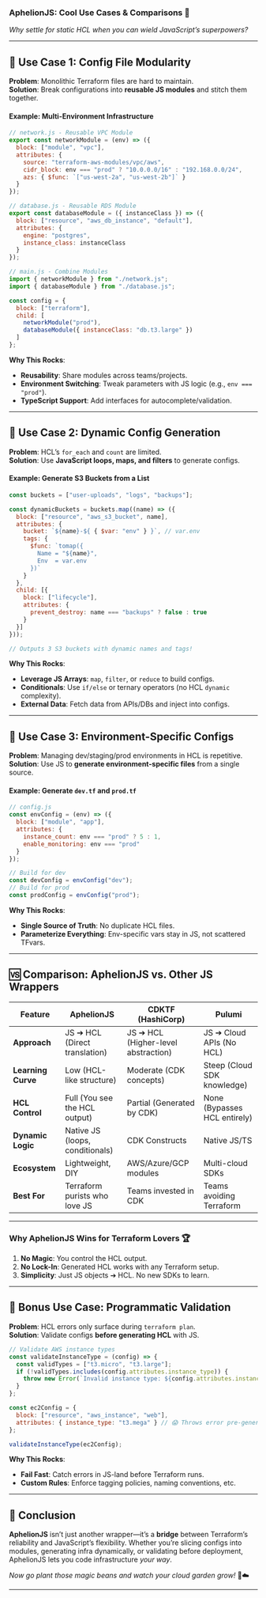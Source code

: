 ### **AphelionJS: Cool Use Cases & Comparisons** 🌟  
*Why settle for static HCL when you can wield JavaScript’s superpowers?*  

---

## **🌌 Use Case 1: Config File Modularity**  
**Problem**: Monolithic Terraform files are hard to maintain.  
**Solution**: Break configurations into **reusable JS modules** and stitch them together.  

#### **Example: Multi-Environment Infrastructure**  
```javascript  
// network.js - Reusable VPC Module  
export const networkModule = (env) => ({  
  block: ["module", "vpc"],  
  attributes: {  
    source: "terraform-aws-modules/vpc/aws",  
    cidr_block: env === "prod" ? "10.0.0.0/16" : "192.168.0.0/24",  
    azs: { $func: `["us-west-2a", "us-west-2b"]` }  
  }  
});  

// database.js - Reusable RDS Module  
export const databaseModule = ({ instanceClass }) => ({  
  block: ["resource", "aws_db_instance", "default"],  
  attributes: {  
    engine: "postgres",  
    instance_class: instanceClass  
  }  
});  

// main.js - Combine Modules  
import { networkModule } from "./network.js";  
import { databaseModule } from "./database.js";  

const config = {  
  block: ["terraform"],  
  child: [  
    networkModule("prod"),  
    databaseModule({ instanceClass: "db.t3.large" })  
  ]  
};  
```  

**Why This Rocks**:  
- **Reusability**: Share modules across teams/projects.  
- **Environment Switching**: Tweak parameters with JS logic (e.g., `env === "prod"`).  
- **TypeScript Support**: Add interfaces for autocomplete/validation.  

---

## **🌌 Use Case 2: Dynamic Config Generation**  
**Problem**: HCL’s `for_each` and `count` are limited.  
**Solution**: Use **JavaScript loops, maps, and filters** to generate configs.  

#### **Example: Generate S3 Buckets from a List**  
```javascript  
const buckets = ["user-uploads", "logs", "backups"];  

const dynamicBuckets = buckets.map((name) => ({  
  block: ["resource", "aws_s3_bucket", name],  
  attributes: {  
    bucket: `${name}-${ { $var: "env" } }`, // var.env  
    tags: {  
      $func: `tomap({  
        Name = "${name}",  
        Env  = var.env  
      })`  
    }  
  },  
  child: [{  
    block: ["lifecycle"],  
    attributes: {  
      prevent_destroy: name === "backups" ? false : true  
    }  
  }]  
}));  

// Outputs 3 S3 buckets with dynamic names and tags!  
```  

**Why This Rocks**:  
- **Leverage JS Arrays**: `map`, `filter`, or `reduce` to build configs.  
- **Conditionals**: Use `if/else` or ternary operators (no HCL `dynamic` complexity).  
- **External Data**: Fetch data from APIs/DBs and inject into configs.  

---

## **🌌 Use Case 3: Environment-Specific Configs**  
**Problem**: Managing dev/staging/prod environments in HCL is repetitive.  
**Solution**: Use JS to **generate environment-specific files** from a single source.  

#### **Example: Generate `dev.tf` and `prod.tf`**  
```javascript  
// config.js  
const envConfig = (env) => ({  
  block: ["module", "app"],  
  attributes: {  
    instance_count: env === "prod" ? 5 : 1,  
    enable_monitoring: env === "prod"  
  }  
});  

// Build for dev  
const devConfig = envConfig("dev");  
// Build for prod  
const prodConfig = envConfig("prod");  
```  

**Why This Rocks**:  
- **Single Source of Truth**: No duplicate HCL files.  
- **Parameterize Everything**: Env-specific vars stay in JS, not scattered TFvars.  

---

## **🆚 Comparison: AphelionJS vs. Other JS Wrappers**  

| Feature                | **AphelionJS**              | **CDKTF** (HashiCorp)          | **Pulumi**                      |  
|------------------------|----------------------------------|--------------------------------|---------------------------------|  
| **Approach**           | JS ➔ HCL (Direct translation)    | JS ➔ HCL (Higher-level abstraction) | JS ➔ Cloud APIs (No HCL)       |  
| **Learning Curve**     | Low (HCL-like structure)         | Moderate (CDK concepts)        | Steep (Cloud SDK knowledge)     |  
| **HCL Control**        | Full (You see the HCL output)    | Partial (Generated by CDK)     | None (Bypasses HCL entirely)    |  
| **Dynamic Logic**      | Native JS (loops, conditionals)  | CDK Constructs                 | Native JS/TS                    |  
| **Ecosystem**          | Lightweight, DIY                 | AWS/Azure/GCP modules          | Multi-cloud SDKs                |  
| **Best For**           | Terraform purists who love JS    | Teams invested in CDK          | Teams avoiding Terraform        |  

---

### **Why AphelionJS Wins for Terraform Lovers** 🏆  
1. **No Magic**: You control the HCL output.  
2. **No Lock-In**: Generated HCL works with any Terraform setup.  
3. **Simplicity**: Just JS objects ➔ HCL. No new SDKs to learn.  

---

## **🌌 Bonus Use Case: Programmatic Validation**  
**Problem**: HCL errors only surface during `terraform plan`.  
**Solution**: Validate configs **before generating HCL** with JS.  

```javascript  
// Validate AWS instance types  
const validateInstanceType = (config) => {  
  const validTypes = ["t3.micro", "t3.large"];  
  if (!validTypes.includes(config.attributes.instance_type)) {  
    throw new Error(`Invalid instance type: ${config.attributes.instance_type}`);  
  }  
};  

const ec2Config = {  
  block: ["resource", "aws_instance", "web"],  
  attributes: { instance_type: "t3.mega" } // 😱 Throws error pre-generation  
};  

validateInstanceType(ec2Config);  
```  

**Why This Rocks**:  
- **Fail Fast**: Catch errors in JS-land before Terraform runs.  
- **Custom Rules**: Enforce tagging policies, naming conventions, etc.  

---

## **🚀 Conclusion**  
**AphelionJS** isn’t just another wrapper—it’s a **bridge** between Terraform’s reliability and JavaScript’s flexibility. Whether you’re slicing configs into modules, generating infra dynamically, or validating before deployment, AphelionJS lets you code infrastructure *your way*.  

*Now go plant those magic beans and watch your cloud garden grow!* 🌱☁️  

---
